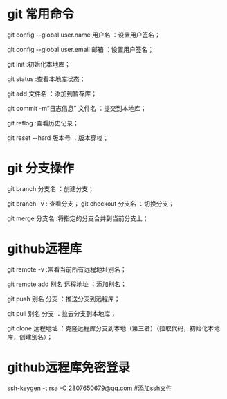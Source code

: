 # git 常用命令

git config --global user.name 用户名 ：设置用户签名；

git config --global user.email 邮箱 ：设置用户签名； 

git init :初始化本地库； 

git status :查看本地库状态； 

git add 文件名 ：添加到暂存库； 

git commit -m“日志信息” 文件名 ：提交到本地库； 

git reflog :查看历史记录； 

git reset --hard 版本号 ：版本穿梭；

# git 分支操作

git branch 分支名 ：创建分支；

 git branch -v : 查看分支； git checkout 分支名 ：切换分支； 

git merge 分支名 :将指定的分支合并到当前分支上；

# github远程库

git remote -v :常看当前所有远程地址别名； 

git remote add 别名 远程地址 ：添加别名； 

git push 别名 分支 ：推送分支到远程库；

git pull 别名 分支 ：拉去分支到本地库； 

git clone 远程地址 ：克隆远程库分支到本地（第三者）（拉取代码，初始化本地 库，创建别名）；

# github远程库免密登录

ssh-keygen -t rsa -C [2807650679@qq.com](mailto:2807650679@qq.com) #添加ssh文件